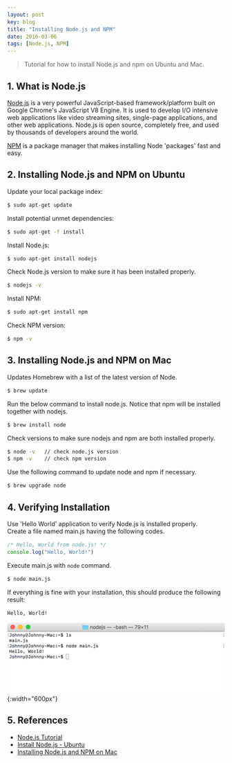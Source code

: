 ```yaml
---
layout: post
key: blog
title: "Installing Node.js and NPM"
date: 2016-03-06
tags: [Node.js, NPM]
---
```


> Tutorial for how to install Node.js and npm on Ubuntu and Mac.

## 1. What is Node.js
[Node.js](https://nodejs.org) is a very powerful JavaScript-based framework/platform built on Google Chrome's JavaScript V8 Engine. It is used to develop I/O intensive web applications like video streaming sites, single-page applications, and other web applications. Node.js is open source, completely free, and used by thousands of developers around the world.

[NPM](https://www.npmjs.com/) is a package manager that makes installing Node 'packages' fast and easy.

## 2. Installing Node.js and NPM on Ubuntu
Update your local package index:
```sh
$ sudo apt-get update
```
Install potential unmet dependencies:
```sh
$ sudo apt-get -f install
```
Install Node.js:
```sh
$ sudo apt-get install nodejs
```
Check Node.js version to make sure it has been installed properly.
```sh
$ nodejs -v
```
Install NPM:
```sh
$ sudo apt-get install npm
```
Check NPM version:
```sh
$ npm -v  
```

## 3. Installing Node.js and NPM on Mac
Updates Homebrew with a list of the latest version of Node.
```sh
$ brew update
```
Run the below command to install node.js. Notice that npm will be installed together with nodejs.
```sh
$ brew install node
```

Check versions to make sure nodejs and npm are both installed properly.
```sh
$ node -v   // check node.js version
$ npm -v    // check npm version
```

Use the following command to update node and npm if necessary.
```sh
$ brew upgrade node
```

## 4. Verifying Installation
Use 'Hello World' application to verify Node.js is installed properly.  
Create a file named main.js having the following codes.
```javascript
/* Hello, World from node.js! */
console.log("Hello, World!")
```
Execute main.js with `node` command.
```sh
$ node main.js
```
If everything is fine with your installation, this should produce the following result:
```sh
Hello, World!
```
![MIME Type](/public/pics/2016-03-06/testnode.png){:width="600px"}

## 5. References
* [Node.js Tutorial](https://www.tutorialspoint.com/nodejs/index.htm)
* [Install Node.js - Ubuntu](https://www.godaddy.com/help/install-nodejs-ubuntu-17395)
* [Installing Node.js and NPM on Mac](https://treehouse.github.io/installation-guides/mac/node-mac.html)
